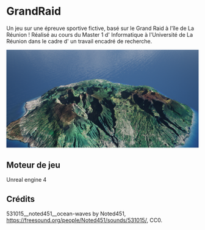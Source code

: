 # GrandRaid

Un jeu sur une épreuve sportive fictive, basé sur le Grand Raid à l'île de La Réunion ! Réalisé au cours du Master 1 d' Informatique à l'Université de La Réunion dans le cadre d' un travail encadré de recherche.

![](reunion.png)

## Moteur de jeu

Unreal engine 4

## Crédits

531015__noted451__ocean-waves by Noted451, https://freesound.org/people/Noted451/sounds/531015/, CC0.
